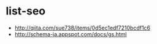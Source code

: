 list-seo
========

- http://qiita.com/sue738/items/0d5ec1edf7210bcdf1c6
- http://schema-ja.appspot.com/docs/gs.html
